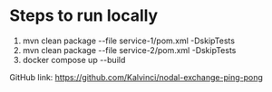 # Steps to run locally

1. mvn clean package --file service-1/pom.xml -DskipTests
2. mvn clean package --file service-2/pom.xml -DskipTests
3. docker compose up --build

GitHub link: https://github.com/Kalvinci/nodal-exchange-ping-pong